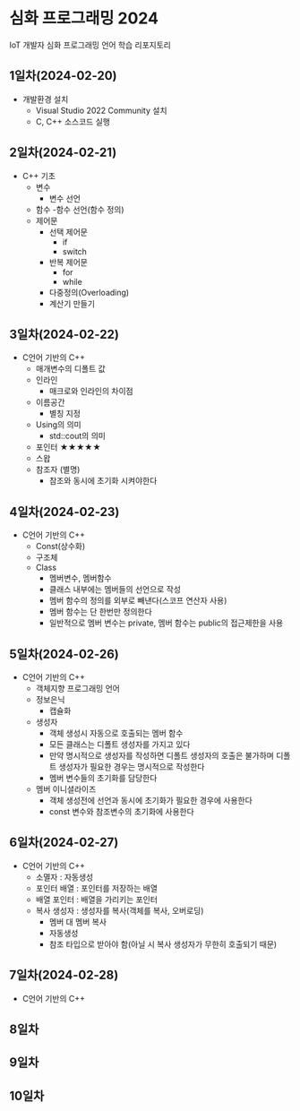 # 심화 프로그래밍 2024
IoT 개발자 심화 프로그래밍 언어 학습 리포지토리

## 1일차(2024-02-20)
- 개발환경 설치
	- Visual Studio 2022 Community 설치
	- C, C++ 소스코드 실행
	
## 2일차(2024-02-21)
- C++ 기초
	- 변수
		- 변수 선언
	- 함수
		-함수 선언(함수 정의)
	- 제어문
		- 선택 제어문
			- if
			- switch
		- 반복 제어문
			- for
			- while
		- 다중정의(Overloading)
		- 계산기 만들기

## 3일차(2024-02-22)
- C언어 기반의 C++
	- 매개변수의 디폴트 값
	- 인라인
		- 매크로와 인라인의 차이점
	- 이름공간
		- 별칭 지정
	- Using의 의미
		- std::cout의 의미
	- 포인터 ★★★★★
	- 스왑
	- 참조자 (별명)
		- 참조와 동시에 초기화 시켜야한다

## 4일차(2024-02-23)
- C언어 기반의 C++
	- Const(상수화)
	- 구조체
	- Class
		- 멤버변수, 멤버함수
		- 클래스 내부에는 멤버들의 선언으로 작성
		- 멤버 함수의 정의를 외부로 빼낸다(스코프 연산자 사용)
		- 멤버 함수는 단 한번만 정의한다
		- 일반적으로 멤버 변수는 private, 멤버 함수는 public의 접근제한을 사용

## 5일차(2024-02-26)
- C언어 기반의 C++
	- 객체지향 프로그래밍 언어
	- 정보은닉
		- 캡슐화
	- 생성자
		- 객체 생성시 자동으로 호출되는 멤버 함수
		- 모든 클래스는 디폴트 생성자를 가지고 있다
		- 만약 명시적으로 생성자를 작성하면 디폴트 생성자의 호출은 불가하며 디폴트
		  생성자가 필요한 경우는 명시적으로 작성한다
		- 멤버 변수들의 초기화를 담당한다
	- 멤버 이니셜라이즈
		- 객체 생성전에 선언과 동시에 초기화가 필요한 경우에 사용한다
		- const 변수와 참조변수의 초기화에 사용한다

## 6일차(2024-02-27)
- C언어 기반의 C++
	- 소멸자 : 자동생성
	- 포인터 배열 : 포인터를 저장하는 배열
	- 배열 포인터 : 배열을 가리키는 포인터
	- 복사 생성자 : 생성자를 복사(객체를 복사, 오버로딩)
		- 멤버 대 멤버 복사
		- 자동생성
		- 참조 타입으로 받아야 함(아닐 시 복사 생성자가 무한히 호출되기 때문)
	
## 7일차(2024-02-28)
- C언어 기반의 C++
	

## 8일차

## 9일차

## 10일차